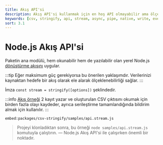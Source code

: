 ```yaml
---
title: Akış API'si
description: Akış API'si kullanmak için en hoş API olmayabilir ama ölçeklenebilir. Bu doküman, Node.js akış API'sinin kullanımı ve örnek uygulamaları hakkında bilgi sunmaktadır.
keywords: [csv, stringify, api, stream, async, pipe, native, write, events]
sort: 3.1
---
```


# Node.js Akış API'si

Paketin ana modülü, hem okunabilir hem de yazılabilir olan yerel Node.js [dönüştürme akışını](https://nodejs.org/api/stream.html#stream_object_mode_duplex_streams) uygular. 

:::tip
Eğer maksimum güç gerekiyorsa bu önerilen yaklaşımdır. Verilerinizi kaynaktan hedefe bir akış olarak ele alarak ölçeklenebilirliği sağlar.
:::

İmza `const stream = stringify([options])` şeklindedir.

:::info
[Akış örneği](https://github.com/adaltas/node-csv/blob/master/packages/csv-stringify/samples/api.stream.js) 2 kayıt yazar ve oluşturulan CSV çıktısını okumak için birden fazla olayı kaydeder, ayrıca serileştirme tamamlandığında bildirim almak için kullanılır.
:::

`embed:packages/csv-stringify/samples/api.stream.js`

> Projeyi klonladıktan sonra, bu örneği `node samples/api.stream.js` komutuyla çalıştırın.
— Node.js Akış API'si ile çalışırken önemli bir noktadır.